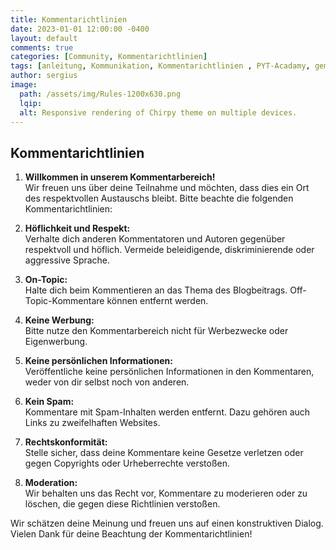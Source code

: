 ```yaml
---
title: Kommentarichtlinien 
date: 2023-01-01 12:00:00 -0400
layout: default
comments: true
categories: [Community, Kommentarichtlinien]
tags: [anleitung, Kommunikation, Kommentarichtlinien , PYT-Acadamy, gemeinschaftsprojekt, Comunity,]
author: sergius
image:
  path: /assets/img/Rules-1200x630.png
  lqip:
  alt: Responsive rendering of Chirpy theme on multiple devices.
---
```


## Kommentarichtlinien

1. **Willkommen in unserem Kommentarbereich!**  
   Wir freuen uns über deine Teilnahme und möchten, dass dies ein Ort des respektvollen Austauschs bleibt. Bitte beachte die folgenden Kommentarichtlinien:

2. **Höflichkeit und Respekt:**  
   Verhalte dich anderen Kommentatoren und Autoren gegenüber respektvoll und höflich. Vermeide beleidigende, diskriminierende oder aggressive Sprache.

3. **On-Topic:**  
   Halte dich beim Kommentieren an das Thema des Blogbeitrags. Off-Topic-Kommentare können entfernt werden.

4. **Keine Werbung:**  
   Bitte nutze den Kommentarbereich nicht für Werbezwecke oder Eigenwerbung.

5. **Keine persönlichen Informationen:**  
   Veröffentliche keine persönlichen Informationen in den Kommentaren, weder von dir selbst noch von anderen.

6. **Kein Spam:**  
   Kommentare mit Spam-Inhalten werden entfernt. Dazu gehören auch Links zu zweifelhaften Websites.

7. **Rechtskonformität:**  
   Stelle sicher, dass deine Kommentare keine Gesetze verletzen oder gegen Copyrights oder Urheberrechte verstoßen.

8. **Moderation:**  
   Wir behalten uns das Recht vor, Kommentare zu moderieren oder zu löschen, die gegen diese Richtlinien verstoßen.

Wir schätzen deine Meinung und freuen uns auf einen konstruktiven Dialog. Vielen Dank für deine Beachtung der Kommentarichtlinien!

